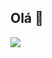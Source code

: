 ## Olá 👋


![](https://tenor.com/pt-BR/view/neymar-neymar-jr-neymar-junior-neyney-neymi-gif-13352252802770326814)


<!--
**Thiago15B/Thiago15B** is a ✨ _special_ ✨ repository because its `README.md` (this file) appears on your GitHub profile.

Here are some ideas to get you started:

- 🔭 I’m currently working on ...
- 🌱 I’m currently learning ...
- 👯 I’m looking to collaborate on ...
- 🤔 I’m looking for help with ...
- 💬 Ask me about ...
- 📫 How to reach me: ...
- 😄 Pronouns: ...
- ⚡ Fun fact: ...
